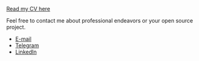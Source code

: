 [Read my CV here](https://qwhex.github.io/)

Feel free to contact me about professional endeavors or your open source project.

- [E-mail](mailto:qwhexz@gmail.com)
- [Telegram](https://t.me/knockoutMice)
- [LinkedIn](https://www.linkedin.com/in/mice-pápai/)
